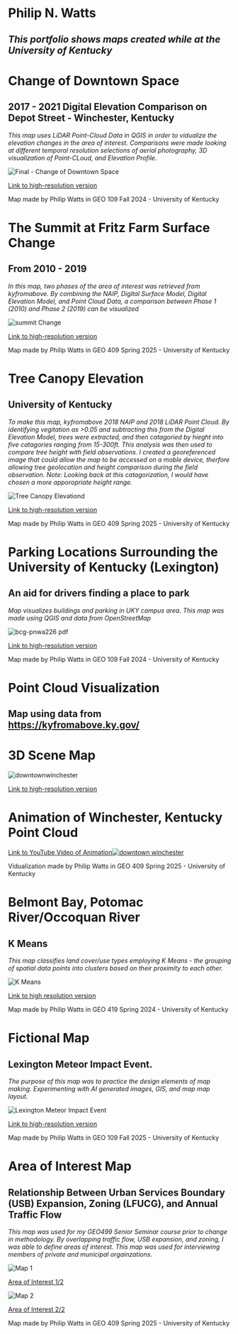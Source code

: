 
# **Philip N. Watts**
## _This portfolio shows maps created while at the University of Kentucky_





# Change of Downtown Space

## 2017 - 2021 Digital Elevation Comparison on Depot Street - Winchester, Kentucky

_This map uses LiDAR Point-Cloud Data in QGIS in order to vidualize the elevation changes in the area of interest. Comparisons were made looking at different temporal resolution selections of aerial photography, 3D visualization of Point-CLoud, and Elevation Profile._

![Final - Change of Downtown Space](https://github.com/user-attachments/assets/01f5696b-1838-4c64-b540-133f87b86592)

[Link to high-resolution version](https://github.com/user-attachments/files/19799917/final.proposal.pdf.pdf)

Map made by Philip Watts in GEO 109 Fall 2024 - University of Kentucky




# The Summit at Fritz Farm Surface Change

## From 2010 - 2019

_In this map, two phases of the area of interest was retrieved from kyfromabove. By combining the NAIP, Digital Surface Model, Digital Elevation Model, and Point Cloud Data, a comparison between Phase 1 (2010) and Phase 2 (2019) can be visualized_

![summit Change](https://github.com/user-attachments/assets/ce02943a-ad3a-4055-9986-a910482fa699)

[Link to high-resolution version](https://github.com/user-attachments/files/19797450/summit.change.pdf)

Map made by Philip Watts in GEO 409 Spring 2025 - University of Kentucky




# Tree Canopy Elevation

## University of Kentucky

_To make this map, kyfromabove 2018 NAIP and 2018 LiDAR Point Cloud. By identifying vegitation as >0.05 and subtracting this from the Digital Elevation Model, trees were extracted, and then catagoried by hieght into five catagories ranging from 15-300ft. This analysis was then used to compare tree height with field observations. I created a georeferenced image that could allow the map to be accessed on a moble device, therfore allowing tree geolocation and height comparison during the field observation. Note: Looking back at this catagorization, I would have chosen a more apporopriate height range._

![Tree Canopy Elevationd](https://github.com/user-attachments/assets/03422941-9d63-43bc-bec5-d597e93c453b)

[Link to high-resolution version](https://github.com/user-attachments/files/19800725/treecanopy-corrected.pdf)

Map made by Philip Watts in GEO 409 Spring 2025 - University of Kentucky





# Parking Locations Surrounding the University of Kentucky (Lexington) 

## An aid for drivers finding a place to park

_Map visualizes buildings and parking in UKY campus area. This map was made using QGIS and data from OpenStreetMap_

![bcg-pnwa226 pdf](https://github.com/user-attachments/assets/a8adb11d-47ee-4040-a530-83cd4d95c1ec)

[Link to high-resolution version](https://github.com/user-attachments/files/19693306/bcg-pnwa226.pdf.pdf)

Map made by Philip Watts in GEO 109 Fall 2024 - University of Kentucky




# Point Cloud Visualization 
## Map using data from https://kyfromabove.ky.gov/

# 3D Scene Map
![downtownwinchester](https://github.com/user-attachments/assets/4cc6af93-8fb1-475f-9c8c-03fd47987384)

[Link to high-resolution version](https://github.com/user-attachments/files/19575577/downtownwinchester.pdf)

# Animation of Winchester, Kentucky Point Cloud
[Link to YouTube Video of Animation![downtown winchester](https://github.com/user-attachments/assets/aecb7c93-481f-4576-80ea-10232f564c31)](https://youtu.be/8BFVVKT5B5s )

Vidualization made by Philip Watts in GEO 409 Spring 2025 - University of Kentucky

# Belmont Bay, Potomac River/Occoquan River
## K Means

_This map classifies land cover/use types employing K Means - the grouping of spatial data points into clusters based on their proximity to each other._

![K Means](https://github.com/user-attachments/assets/de70ea05-9f29-4dac-8a9a-172aad53bdd3)

[Link to high resolution version](https://github.com/user-attachments/files/19883021/K.means.pdf)

Map made by Philip Watts in GEO 419 Spring 2024 - University of Kentucky



# Fictional Map

## Lexington Meteor Impact Event. 

_The purpose of this map was to practice the design elements of map making. Experimenting with AI generated images, GIS, and map map layout._

![Lexington Meteor Impact Event](https://github.com/user-attachments/assets/ef28fbed-c88e-40ae-ae0b-88d2aa72018c)

[Link to high-resolution version](https://github.com/user-attachments/files/19800541/bluddcon-future-pnwa226.pdf)

Map made by Philip Watts in GEO 109 Fall 2025 - University of Kentucky




# Area of Interest Map
## Relationship Between Urban Services Boundary (USB) Expansion, Zoning (LFUCG), and Annual Traffic Flow 
_This map was used for my GEO499 Senior Seminar course prior to change in methodology. By overlapping traffic flow, USB expansion, and zoning, I was able to define areas of interest. This map was used for interviewing members of private and municipal orgainzations._

![Map 1](https://github.com/user-attachments/assets/e247e64a-1e4d-4c5f-8059-a9cf5193fc44)

[Area of Interest 1/2](https://github.com/user-attachments/files/19884081/Map.1.2.pdf)

![Map 2](https://github.com/user-attachments/assets/4505ade7-3589-417b-9008-af0241f07382)

[Area of Interest 2/2](https://github.com/user-attachments/files/19884084/Map.3.pdf)

Map made by Philip Watts in GEO 409 Spring 2025 - University of Kentucky

